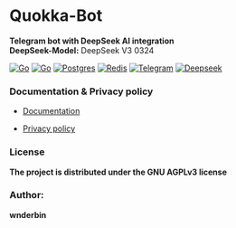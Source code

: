 # Quokka-Bot
**Telegram bot with DeepSeek AI integration** \
**DeepSeek-Model:** DeepSeek V3 0324

[![Go](https://github.com/wnderbin/QuokkaAI-Bot/actions/workflows/go.yml/badge.svg)](https://github.com/wnderbin/QuokkaAI-Bot/actions/workflows/go.yml)
[![Go](https://img.shields.io/badge/Go-%2300ADD8.svg?&logo=go&logoColor=white)](#)
[![Postgres](https://img.shields.io/badge/Postgres-%23316192.svg?logo=postgresql&logoColor=white)](#)
[![Redis](https://img.shields.io/badge/Redis-%23DD0031.svg?logo=redis&logoColor=white)](#)
[![Telegram](https://img.shields.io/badge/Telegram-2CA5E0?logo=telegram&logoColor=white)](#)
[![Deepseek](https://custom-icon-badges.demolab.com/badge/Deepseek-4D6BFF?logo=deepseek&logoColor=fff)](#)

### Documentation & Privacy policy
* [Documentation](https://github.com/wnderbin/QuokkaAI-Bot/tree/main/docs)

* [Privacy policy](https://github.com/wnderbin/QuokkaAI-Bot/tree/main/privacy)

### License
**The project is distributed under the GNU AGPLv3 license**

### Author:
**wnderbin**
